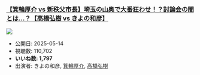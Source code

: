 ### [【箕輪厚介 vs 新秩父市長】埼玉の山奥で大番狂わせ！？討論会の闇とは...？【高橋弘樹 vs きよの和彦】](https://www.youtube.com/watch?v=ImaN0Dtzn5w)
[![](https://img.youtube.com/vi/ImaN0Dtzn5w/sddefault.jpg)](https://www.youtube.com/watch?v=ImaN0Dtzn5w)
-   公開日: 2025-05-14
-   視聴数: 110,702
-   **いいね数: 1,797**
-   出演者: きよの和彦, [箕輪厚介](/rehacq_fan/people/箕輪厚介 "wikilink"), [高橋弘樹](/rehacq_fan/people/高橋弘樹 "wikilink")
